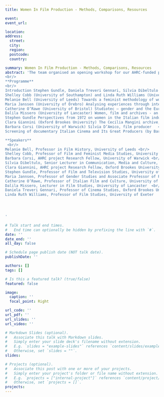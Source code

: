 ```yaml
---
title: Women In Film Production - Methods, Comparisons, Resources

event: 
event_url: 

location: 
address:
  street: 
  city:
  region: 
  postcode: 
  country: 

summary: Women In Film Production - Methods, Comparisons, Resources
abstract: 'The team organised an opening workshop for our AHRC-funded project Women in Italian Film Production - Industrial Histories and Gendered labour, 1945-85 (University of Warwick/Oxford Brookes University) at Warwick University in June 2023. The workshop allowed the team and participating experts to reflect on the role of women within the cinema industry, while exploring specific methods and resources in the field of feminist film history. The aim of the workshop was to bring together researchers from different backgrounds in order to share experiences, ideas, and methodologies, while also developing new paths for future research.     
<br/>
**Programme**
<br/>
Introduction Stephen Gundle, Daniela Treveri Gennari, Silvia Dibeltulo <br/>
Shelley Cobb (University of Southampton) and Linda Ruth Williams (University of Exeter). Oral histories of women filmmakers - questions we wished we had asked and how we found answers to them anyway <br/>
Melanie Bell (University of Leeds) Towards a feminist methodology of womens gendered labour in film production <br/>
Maria Janssen (University of Örebro) Analysing experiences through interviews - methods and theoretical underpinnings <br/>
Catherine O’Rawe (University of Bristol) Studiotec – gender and the European film studio  <br/>
Dalila Missero (University of Lancaster) Women, film and archives - an interstitial historiography?  <br/>
Stephen Gundle Perspectives from 1972 on women in the Italian film industry  <br/>
Clara Giannini (Oxford Brookes University) The Cecilia Mangini archive, Bologna   <br/>
Barbara Corsi (University of Warwick) Silvia D’Amico, film producer   <br/>
Screening of documentary Italian Cinema and Its Great Producers (by Barbara Corsi) <br/>

**Speakers**
 <br/>
Melanie Bell, Professor in Film History, University of Leeds <br/>
Shelley Cobb, Professor of Film and Feminist Media Studies, University of Southampton <br/>
Barbara Corsi, AHRC project Research Fellow, University of Warwick <br/>
Silvia Dibeltulo, Senior Lecturer in Communication, Media and Culture, Oxford Brookes University <br/>
Clara Giannini, AHRC project Research Fellow, Oxford Brookes University <br/>
Stephen Gundle, Professor of Film and Television Studies, University of Warwick  <br/>
Maria Jannsen, Professor of Gender Studies and Associate Professor of Political Science, Örebro University, Sweden  <br/>
Catherine O’Rawe, Professor of Italian Film and Culture, University of Bristol  <br/>
Dalila Missero, Lecturer in Film Studies, University of Lancaster  <br/>
Daniela Treveri Gennari, Professor of Cinema Studies, Oxford Brookes University   <br/>
Linda Ruth Williams, Professor of Film Studies, University of Exeter  
 



'

# Talk start and end times.
#   End time can optionally be hidden by prefixing the line with `#`.
date: ''
date_end: ''
all_day: false

# Schedule page publish date (NOT talk date).
publishDate: ''

authors: []
tags: []

# Is this a featured talk? (true/false)
featured: false

image:
  caption: ''
  focal_point: Right

url_code: ''
url_pdf: ''
url_slides: ''
url_video: ''

# Markdown Slides (optional).
#   Associate this talk with Markdown slides.
#   Simply enter your slide deck's filename without extension.
#   E.g. `slides = "example-slides"` references `content/slides/example-slides.md`.
#   Otherwise, set `slides = ""`.
slides:

# Projects (optional).
#   Associate this post with one or more of your projects.
#   Simply enter your project's folder or file name without extension.
#   E.g. `projects = ["internal-project"]` references `content/project/deep-learning/index.md`.
#   Otherwise, set `projects = []`.
projects:
---
```



